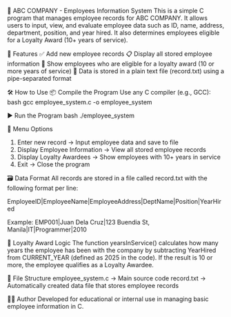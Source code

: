 📁 ABC COMPANY - Employees Information System
This is a simple C program that manages employee records for ABC COMPANY. It allows users to input, view, and evaluate employee data such as ID, name, address, department, position, and year hired. It also determines employees eligible for a Loyalty Award (10+ years of service).

📌 Features
  ✅ Add new employee records
  📋 Display all stored employee information
  🏅 Show employees who are eligible for a loyalty award (10 or more years of service)
  💾 Data is stored in a plain text file (record.txt) using a pipe-separated format

🛠 How to Use
  📦 Compile the Program
    Use any C compiler (e.g., GCC):
    bash
    gcc employee_system.c -o employee_system

  ▶️ Run the Program
    bash
    ./employee_system

🧾 Menu Options
1. Enter new record             -> Input employee data and save to file
2. Display Employee Information -> View all stored employee records
3. Display Loyalty Awardees     -> Show employees with 10+ years in service
4. Exit                         -> Close the program

🗃 Data Format
All records are stored in a file called record.txt with the following format per line:

EmployeeID|EmployeeName|EmployeeAddress|DeptName|Position|YearHired

Example:
EMP001|Juan Dela Cruz|123 Buendia St, Manila|IT|Programmer|2010

🧮 Loyalty Award Logic
The function yearsInService() calculates how many years the employee has been with the company by subtracting YearHired from CURRENT_YEAR (defined as 2025 in the code). If the result is 10 or more, the employee qualifies as a Loyalty Awardee.

📁 File Structure
employee_system.c → Main source code
record.txt → Automatically created data file that stores employee records

🧑‍💻 Author
Developed for educational or internal use in managing basic employee information in C.
